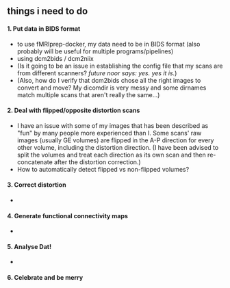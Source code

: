 things i need to do
-----

#### 1. Put data in BIDS format
- to use fMRIprep-docker, my data need to be in BIDS format (also probably will be useful for multiple programs/pipelines)
- using dcm2bids / dcm2niix
- (Is it going to be an issue in establishing the config file that my scans are from different scanners? *future noor says: yes. yes it is.*)
- (Also, how do I verify that dcm2bids chose all the right images to convert and move? My dicomdir is very messy and some dirnames match multiple scans that aren't really the same...)

#### 2. Deal with flipped/opposite distortion scans
- I have an issue with some of my images that has been described as "fun"
 by many people more experienced than I. Some scans' raw images (usually GE volumes) are flipped in the A-P direction for every other volume, including the distortion direction. (I have been advised to split the volumes and treat each direction as its own scan and then re-concatenate after the distortion correction.)
 - How to automatically detect flipped vs non-flipped volumes?

#### 3. Correct distortion
-

#### 4. Generate functional connectivity maps
-

#### 5. Analyse Dat!
-

#### 6. Celebrate and be merry
